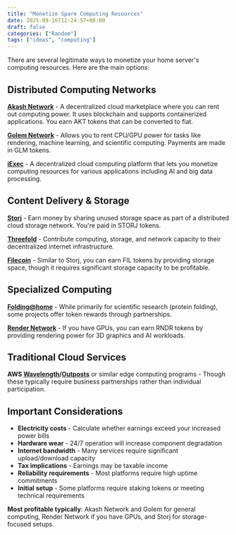 ```yaml
---
title: "Monetize Spare Computing Resources"
date: 2025-09-16T12:24:57+08:00
draft: false
categories: ["Random"]
tags: ["ideas", "computing"]
---
```


There are several legitimate ways to monetize your home server's computing resources. Here are the main options:

## Distributed Computing Networks

**[Akash Network](https://akash.network)** - A decentralized cloud marketplace where you can rent out computing power. It uses blockchain and supports containerized applications. You earn AKT tokens that can be converted to fiat.

**[Golem Network](https://www.golem.network)** - Allows you to rent CPU/GPU power for tasks like rendering, machine learning, and scientific computing. Payments are made in GLM tokens.

**[iExec](https://docs.iex.ec/protocol/worker/quick-start)** - A decentralized cloud computing platform that lets you monetize computing resources for various applications including AI and big data processing.

## Content Delivery & Storage

**[Storj](https://www.storj.io)** - Earn money by sharing unused storage space as part of a distributed cloud storage network. You're paid in STORJ tokens.

**[Threefold](https://www.threefold.io)** - Contribute computing, storage, and network capacity to their decentralized internet infrastructure.

**[Filecoin](https://destor.com/destor-network/overview)** - Similar to Storj, you can earn FIL tokens by providing storage space, though it requires significant storage capacity to be profitable.

## Specialized Computing

**[Folding@home](https://foldingathome.org)** - While primarily for scientific research (protein folding), some projects offer token rewards through partnerships.

**[Render Network](https://rendernetwork.com/participate-node-operators)** - If you have GPUs, you can earn RNDR tokens by providing rendering power for 3D graphics and AI workloads.

## Traditional Cloud Services

**AWS [Wavelength](https://aws.amazon.com/wavelength/)/[Outposts](https://aws.amazon.com/outposts/)** or similar edge computing programs - Though these typically require business partnerships rather than individual participation.

## Important Considerations

- **Electricity costs** - Calculate whether earnings exceed your increased power bills
- **Hardware wear** - 24/7 operation will increase component degradation
- **Internet bandwidth** - Many services require significant upload/download capacity
- **Tax implications** - Earnings may be taxable income
- **Reliability requirements** - Most platforms require high uptime commitments
- **Initial setup** - Some platforms require staking tokens or meeting technical requirements

**Most profitable typically**: Akash Network and Golem for general computing, Render Network if you have GPUs, and Storj for storage-focused setups.
